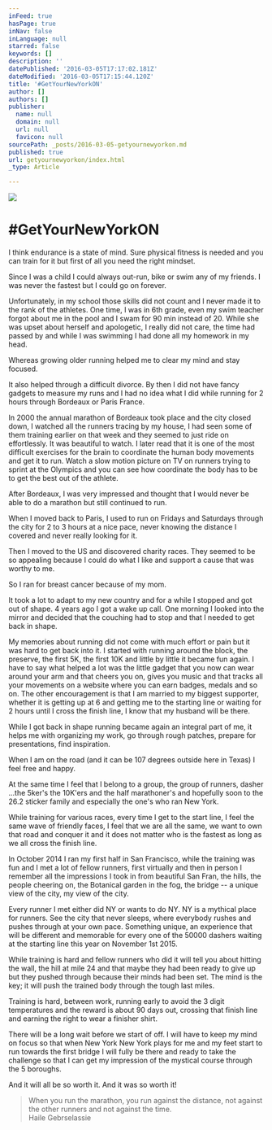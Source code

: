 ```yaml
---
inFeed: true
hasPage: true
inNav: false
inLanguage: null
starred: false
keywords: []
description: ''
datePublished: '2016-03-05T17:17:02.181Z'
dateModified: '2016-03-05T17:15:44.120Z'
title: '#GetYourNewYorkON'
author: []
authors: []
publisher:
  name: null
  domain: null
  url: null
  favicon: null
sourcePath: _posts/2016-03-05-getyournewyorkon.md
published: true
url: getyournewyorkon/index.html
_type: Article

---
```

![](https://the-grid-user-content.s3-us-west-2.amazonaws.com/eaf32f4c-c127-4d6f-9a8d-40ebd8537a82.jpg)

# \#GetYourNewYorkON

I think endurance is a state of mind. Sure physical fitness
is needed and you can train for it but first of all you need the right mindset.

Since I was a child I could always out-run, bike or swim any
of my friends. I was never the fastest but I could go on forever.

Unfortunately, in my school those skills did not count and I
never made it to the rank of the athletes. One time, I was in 6th grade, even
my swim teacher forgot about me in the pool and I swam for 90 min instead of
20\. While she was upset about herself and apologetic, I really did not care,
the time had passed by and while I was swimming I had done all my homework in
my head.

Whereas growing older running helped me to clear my mind and
stay focused.

It also helped through a difficult divorce. By then I did
not have fancy gadgets to measure my runs and I had no idea what I did while running
for 2 hours through Bordeaux or Paris France.

In 2000 the annual marathon of Bordeaux took place and the
city closed down, I watched all the runners tracing by my house, I had seen
some of them training earlier on that week and they seemed to just ride on
effortlessly. It was beautiful to watch. I later read that it is one of the
most difficult exercises for the brain to coordinate the human body movements
and get it to run. Watch a slow motion picture on TV on runners trying to
sprint at the Olympics and you can see how coordinate the body has to be to get
the best out of the athlete.

After Bordeaux, I was very impressed and thought that I
would never be able to do a marathon but still continued to run.

When I moved back to Paris, I used to run on Fridays and
Saturdays through the city for 2 to 3 hours at a nice pace, never knowing the
distance I covered and never really looking for it.

Then I moved to the US and discovered charity races. They
seemed to be so appealing because I could do what I like and support a cause
that was worthy to me.

So I ran for breast cancer because of my mom.

It took a lot to adapt to my new country and for a while I
stopped and got out of shape. 4 years ago I got a wake up call. One morning I
looked into the mirror and decided that the couching had to stop and that I
needed to get back in shape.

My memories about running did not come with much effort or
pain but it was hard to get back into it. I started with running around the
block, the preserve, the first 5K, the first 10K and little by little it became
fun again. I have to say what helped a lot was the little gadget that you now
can wear around your arm and that cheers you on, gives you music and that
tracks all your movements on a website where you can earn badges, medals and so
on. The other encouragement is that I am married to my biggest supporter,
whether it is getting up at 6 and getting me to the starting line or waiting
for 2 hours until I cross the finish line, I know that my husband will be
there.

While I got back in shape running became again an integral
part of me, it helps me with organizing my work, go through rough patches,
prepare for presentations, find inspiration.

When I am on the road (and it can be 107 degrees outside
here in Texas) I feel free and happy.

At the same time I feel that I belong to a group, the group
of runners, dasher ...the 5ker's the 10K'ers and the half marathoner's and
hopefully soon to the 26.2 sticker family and especially the one's who ran New
York.

While training for various races, every time I get to the
start line, I feel the same wave of friendly faces, I feel that we are all the
same, we want to own that road and conquer it and it does not matter who is the
fastest as long as we all cross the finish line.

In October 2014 I ran my first half in San Francisco, while
the training was fun and I met a lot of fellow runners, first virtually and
then in person I remember all the impressions I took in from beautiful San
Fran, the hills, the people cheering on, the Botanical garden in the fog, the
bridge -- a unique view of the city, my view of the city.

Every runner I met either did NY or wants to do NY. NY is a
mythical place for runners. See the city that never sleeps, where everybody
rushes and pushes through at your own pace. Something unique, an experience
that will be different and memorable for every one of the 50000 dashers waiting
at the starting line this year on November 1st 2015\.

While training is hard and fellow runners who did it will
tell you about hitting the wall, the hill at mile 24 and that maybe they had
been ready to give up but they pushed through because their minds had been set.
The mind is the key; it will push the trained body through the tough last
miles.

Training is hard, between work, running early to avoid the 3
digit temperatures and the reward is about 90 days out, crossing that finish
line and earning the right to wear a finisher shirt.

There will be a long wait before we start of off. I will
have to keep my mind on focus so that when New York New York plays for me and
my feet start to run towards the first bridge I will fully be there and ready
to take the challenge so that I can get my impression of the mystical course
through the 5 boroughs.

And it will all be so worth it. And it was so worth it!

> When you run the marathon, you run against the distance, not against the other runners and not against the time.   
> Haile Gebrselassie